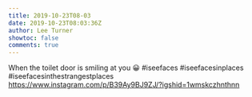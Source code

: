 ```yaml
---
title: 2019-10-23T08-03
date: 2019-10-23T08:03:36Z
author: Lee Turner
showtoc: false
comments: true
---
```


When the toilet door is smiling at you 😀 #iseefaces #iseefacesinplaces #iseefacesinthestrangestplaces https://www.instagram.com/p/B39Ay9BJ9ZJ/?igshid=1wmskczhnthnn

